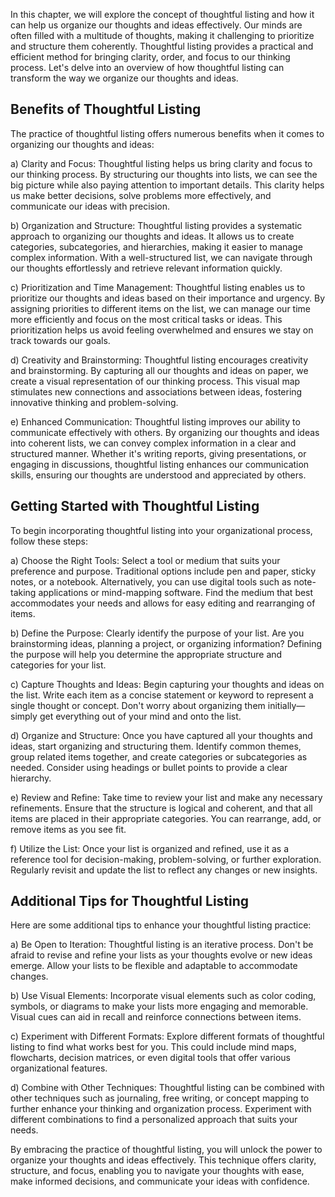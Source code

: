 
In this chapter, we will explore the concept of thoughtful listing and how it can help us organize our thoughts and ideas effectively. Our minds are often filled with a multitude of thoughts, making it challenging to prioritize and structure them coherently. Thoughtful listing provides a practical and efficient method for bringing clarity, order, and focus to our thinking process. Let's delve into an overview of how thoughtful listing can transform the way we organize our thoughts and ideas.

## Benefits of Thoughtful Listing

The practice of thoughtful listing offers numerous benefits when it comes to organizing our thoughts and ideas:

a) Clarity and Focus: Thoughtful listing helps us bring clarity and focus to our thinking process. By structuring our thoughts into lists, we can see the big picture while also paying attention to important details. This clarity helps us make better decisions, solve problems more effectively, and communicate our ideas with precision.

b) Organization and Structure: Thoughtful listing provides a systematic approach to organizing our thoughts and ideas. It allows us to create categories, subcategories, and hierarchies, making it easier to manage complex information. With a well-structured list, we can navigate through our thoughts effortlessly and retrieve relevant information quickly.

c) Prioritization and Time Management: Thoughtful listing enables us to prioritize our thoughts and ideas based on their importance and urgency. By assigning priorities to different items on the list, we can manage our time more efficiently and focus on the most critical tasks or ideas. This prioritization helps us avoid feeling overwhelmed and ensures we stay on track towards our goals.

d) Creativity and Brainstorming: Thoughtful listing encourages creativity and brainstorming. By capturing all our thoughts and ideas on paper, we create a visual representation of our thinking process. This visual map stimulates new connections and associations between ideas, fostering innovative thinking and problem-solving.

e) Enhanced Communication: Thoughtful listing improves our ability to communicate effectively with others. By organizing our thoughts and ideas into coherent lists, we can convey complex information in a clear and structured manner. Whether it's writing reports, giving presentations, or engaging in discussions, thoughtful listing enhances our communication skills, ensuring our thoughts are understood and appreciated by others.

## Getting Started with Thoughtful Listing

To begin incorporating thoughtful listing into your organizational process, follow these steps:

a) Choose the Right Tools: Select a tool or medium that suits your preference and purpose. Traditional options include pen and paper, sticky notes, or a notebook. Alternatively, you can use digital tools such as note-taking applications or mind-mapping software. Find the medium that best accommodates your needs and allows for easy editing and rearranging of items.

b) Define the Purpose: Clearly identify the purpose of your list. Are you brainstorming ideas, planning a project, or organizing information? Defining the purpose will help you determine the appropriate structure and categories for your list.

c) Capture Thoughts and Ideas: Begin capturing your thoughts and ideas on the list. Write each item as a concise statement or keyword to represent a single thought or concept. Don't worry about organizing them initially—simply get everything out of your mind and onto the list.

d) Organize and Structure: Once you have captured all your thoughts and ideas, start organizing and structuring them. Identify common themes, group related items together, and create categories or subcategories as needed. Consider using headings or bullet points to provide a clear hierarchy.

e) Review and Refine: Take time to review your list and make any necessary refinements. Ensure that the structure is logical and coherent, and that all items are placed in their appropriate categories. You can rearrange, add, or remove items as you see fit.

f) Utilize the List: Once your list is organized and refined, use it as a reference tool for decision-making, problem-solving, or further exploration. Regularly revisit and update the list to reflect any changes or new insights.

## Additional Tips for Thoughtful Listing

Here are some additional tips to enhance your thoughtful listing practice:

a) Be Open to Iteration: Thoughtful listing is an iterative process. Don't be afraid to revise and refine your lists as your thoughts evolve or new ideas emerge. Allow your lists to be flexible and adaptable to accommodate changes.

b) Use Visual Elements: Incorporate visual elements such as color coding, symbols, or diagrams to make your lists more engaging and memorable. Visual cues can aid in recall and reinforce connections between items.

c) Experiment with Different Formats: Explore different formats of thoughtful listing to find what works best for you. This could include mind maps, flowcharts, decision matrices, or even digital tools that offer various organizational features.

d) Combine with Other Techniques: Thoughtful listing can be combined with other techniques such as journaling, free writing, or concept mapping to further enhance your thinking and organization process. Experiment with different combinations to find a personalized approach that suits your needs.

By embracing the practice of thoughtful listing, you will unlock the power to organize your thoughts and ideas effectively. This technique offers clarity, structure, and focus, enabling you to navigate your thoughts with ease, make informed decisions, and communicate your ideas with confidence.
